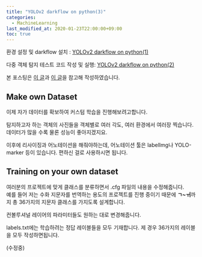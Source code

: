 ```yaml
---
title: "YOLOv2 darkflow on python(3)"
categories: 
  - MachineLearning
last_modified_at: 2020-01-23T22:00:00+09:00
toc: true
---
```


환경 설정 및 darkflow 설치 : [YOLOv2 darkflow on python(1)](https://ohjinjin.github.io/blogging/darkflow-1/)<br/>

다중 객체 탐지 테스트 코드 작성 및 실행: [YOLOv2 darkflow on python(2)](https://ohjinjin.github.io/blogging/darkflow-2/)<br/>

본 포스팅은 [이 글](https://github.com/ratulKabir/Custom-Object-Detection-using-Darkflow)과 [이 글](https://murra.tistory.com/category/%EB%A8%B8%EC%8B%A0%EB%9F%AC%EB%8B%9D%20/YOLO)을 참고해 작성하였습니다.<br/>

Make own Dataset
----------------------
이제 자가 데이터를 확보하여 커스텀 학습을 진행해보려고합니다.<br/>

탐지하고자 하는 객체의 사진들을 객체별로 여러 각도, 여러 환경에서 여러장 찍습니다. 데이터가 많을 수록 물론 성능이 좋아지겠지요.<br/>

이후에 리사이징과 어노테이션을 해줘야하는데, 어노테이션 툴은 labelImg나 YOLO-marker 등이 있습니다. 편하신 걸로 사용하시면 됩니다.<br/>

Training on your own dataset
-------------------------------
여러분의 프로젝트에 맞게 클래스를 분류하면서 .cfg 파일의 내용을 수정해줍니다.<br/>
예를 들어 저는 수화 지문자를 번역하는 용도의 프로젝트를 진행 중이기 때문에 **ㄱ\~ㅟ**까지 총 36가지의 지문자 클래스를 가지도록 설계합니다.<br/>

컨볼루셔널 레이어의 파라미터들도 원하는 대로 변경해줍니다.<br/>

labels.txt에는 학습하려는 정답 레이블들을 모두 기재합니다. 제 경우 36가지의 레이블을 모두 작성하면됩니다.<br/>

(수정중)<br/><br/>